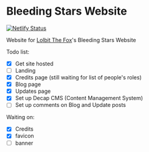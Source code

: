 # Bleeding Stars Website
[![Netlify Status](https://api.netlify.com/api/v1/badges/d04b8c06-2b5f-471c-a3a5-58c34444ea16/deploy-status)](https://app.netlify.com/sites/bleedingstars/deploys)

Website for [Lolbit The Fox](https://www.youtube.com/@Lolbit_The_Fox)'s Bleeding Stars Website

Todo list:
- [X] Get site hosted
- [ ] Landing
- [X] Credits page (still waiting for list of people's roles)
- [X] Blog page
- [X] Updates page
- [X] Set up Decap CMS (Content Management System)
- [ ] Set up comments on Blog and Update posts

Waiting on:
- [X] Credits
- [X] favicon
- [ ] banner
